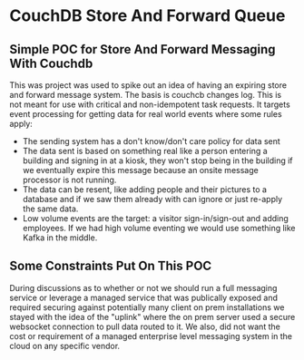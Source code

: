 # CouchDB Store And Forward Queue

## Simple POC for Store And Forward Messaging With Couchdb

This was project was used to spike out an idea of having an expiring store and forward message system. The basis is couchcb changes log. This is not meant for use with critical and non-idempotent task requests. It targets event processing for getting data for real world events where some rules apply:

- The sending system has a don't know/don't care policy for data sent
- The data sent is based on something real like a person entering a building and signing in at a kiosk, they won't stop being in the building if we eventually expire this message because an onsite message processor is not running.
- The data can be resent, like adding people and their pictures to a database and if we saw them already with can ignore or just re-apply the same data.
- Low volume events are the target: a visitor sign-in/sign-out and adding employees. If we had high volume eventing we would use something like Kafka in the middle.

## Some Constraints Put On This POC

During discussions as to whether or not we should run a full messaging service or leverage a managed service that was publically exposed and required securing against potentially many client on prem installations we stayed with the idea of the "uplink" where the on prem server used a secure websocket connection to pull data routed to it. We also, did not want the cost or requirement of a managed enterprise level messaging system in the cloud on any specific vendor.
